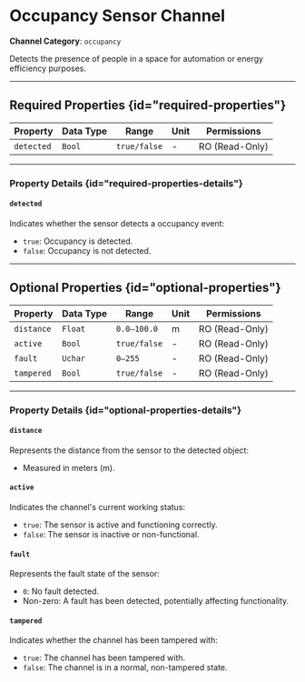 # Occupancy Sensor Channel

**Channel Category**: `occupancy`

Detects the presence of people in a space for automation or energy efficiency purposes.

---

## Required Properties {id="required-properties"}

| **Property** | **Data Type** | **Range**    | **Unit** | **Permissions** |
|--------------|---------------|--------------|----------|-----------------|
| `detected`   | `Bool`        | `true/false` | -        | RO (Read-Only)  |

---

### Property Details {id="required-properties-details"}

#### `detected`

Indicates whether the sensor detects a occupancy event:

- `true`: Occupancy is detected.
- `false`: Occupancy is not detected.

---

## Optional Properties {id="optional-properties"}

| **Property** | **Data Type** | **Range**    | **Unit** | **Permissions** |
|--------------|---------------|--------------|----------|-----------------|
| `distance`   | `Float`       | `0.0–100.0`  | m        | RO (Read-Only)  |
| `active`     | `Bool`        | `true/false` | -        | RO (Read-Only)  |
| `fault`      | `Uchar`       | `0–255`      | -        | RO (Read-Only)  |
| `tampered`   | `Bool`        | `true/false` | -        | RO (Read-Only)  |

---

### Property Details {id="optional-properties-details"}

#### `distance`

Represents the distance from the sensor to the detected object:

- Measured in meters (m).

#### `active`

Indicates the channel's current working status:

- `true`: The sensor is active and functioning correctly.
- `false`: The sensor is inactive or non-functional.

#### `fault`

Represents the fault state of the sensor:

- `0`: No fault detected.
- Non-zero: A fault has been detected, potentially affecting functionality.

#### `tampered`

Indicates whether the channel has been tampered with:

- `true`: The channel has been tampered with.
- `false`: The channel is in a normal, non-tampered state.
